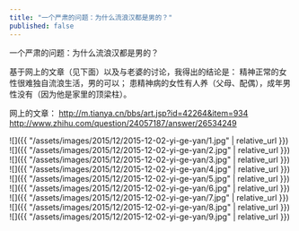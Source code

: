 ```yaml
---
title: "一个严肃的问题：为什么流浪汉都是男的？"
published: false
---
```

一个严肃的问题：为什么流浪汉都是男的？

基于网上的文章（见下面）以及与老婆的讨论，我得出的结论是：
精神正常的女性很难独自流浪生活，男的可以；
患精神病的女性有人养（父母、配偶），成年男性没有（因为他是家里的顶梁柱）。

网上的文章：
http://m.tianya.cn/bbs/art.jsp?id=42264&item=934
http://www.zhihu.com/question/24057187/answer/26534249



![]({{ "/assets/images/2015/12/2015-12-02-yi-ge-yan/1.jpg" | relative_url }})
![]({{ "/assets/images/2015/12/2015-12-02-yi-ge-yan/2.jpg" | relative_url }})
![]({{ "/assets/images/2015/12/2015-12-02-yi-ge-yan/3.jpg" | relative_url }})
![]({{ "/assets/images/2015/12/2015-12-02-yi-ge-yan/4.jpg" | relative_url }})
![]({{ "/assets/images/2015/12/2015-12-02-yi-ge-yan/5.jpg" | relative_url }})
![]({{ "/assets/images/2015/12/2015-12-02-yi-ge-yan/6.jpg" | relative_url }})
![]({{ "/assets/images/2015/12/2015-12-02-yi-ge-yan/7.jpg" | relative_url }})
![]({{ "/assets/images/2015/12/2015-12-02-yi-ge-yan/8.jpg" | relative_url }})
![]({{ "/assets/images/2015/12/2015-12-02-yi-ge-yan/9.jpg" | relative_url }})
